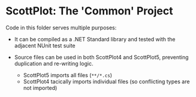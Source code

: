 # ScottPlot: The 'Common' Project

Code in this folder serves multiple purposes:

* It can be compiled as a .NET Standard library and tested with the adjacent NUnit test suite

* Source files can be used in both ScottPlot4 and ScottPlot5, preventing duplication and re-writing logic.
  * ScottPlot5 imports all files (`**/*.cs`)
  * ScottPlot4 tacically imports individual files (so conflicting types are not imported)